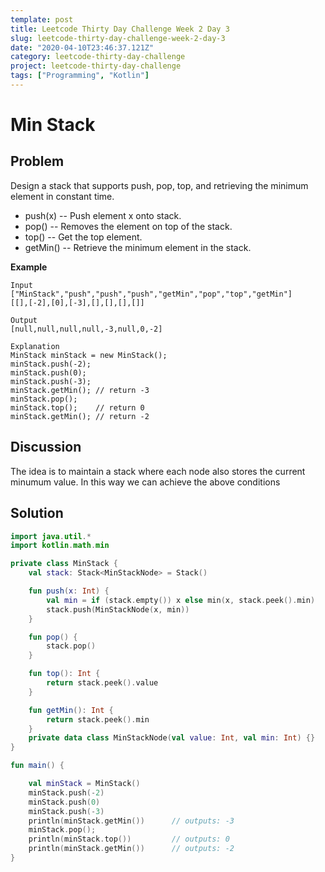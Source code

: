 ```yaml
---
template: post
title: Leetcode Thirty Day Challenge Week 2 Day 3
slug: leetcode-thirty-day-challenge-week-2-day-3
date: "2020-04-10T23:46:37.121Z"
category: leetcode-thirty-day-challenge
project: leetcode-thirty-day-challenge
tags: ["Programming", "Kotlin"]
---
```


# Min Stack

## Problem

Design a stack that supports push, pop, top, and retrieving the minimum element in constant time.

- push(x) -- Push element x onto stack.
- pop() -- Removes the element on top of the stack.
- top() -- Get the top element.
- getMin() -- Retrieve the minimum element in the stack.

__Example__

```
Input
["MinStack","push","push","push","getMin","pop","top","getMin"]
[[],[-2],[0],[-3],[],[],[],[]]

Output
[null,null,null,null,-3,null,0,-2]

Explanation
MinStack minStack = new MinStack();
minStack.push(-2);
minStack.push(0);
minStack.push(-3);
minStack.getMin(); // return -3
minStack.pop();
minStack.top();    // return 0
minStack.getMin(); // return -2
```

## Discussion

The idea is to maintain a stack where each node also stores the current minumum value.
In this way we can achieve the above conditions

## Solution

```kotlin
import java.util.*
import kotlin.math.min

private class MinStack {
    val stack: Stack<MinStackNode> = Stack()

    fun push(x: Int) {
        val min = if (stack.empty()) x else min(x, stack.peek().min)
        stack.push(MinStackNode(x, min))
    }

    fun pop() {
        stack.pop()
    }

    fun top(): Int {
        return stack.peek().value
    }

    fun getMin(): Int {
        return stack.peek().min
    }
    private data class MinStackNode(val value: Int, val min: Int) {}
}

fun main() {

    val minStack = MinStack()
    minStack.push(-2)
    minStack.push(0)
    minStack.push(-3)
    println(minStack.getMin())      // outputs: -3
    minStack.pop();
    println(minStack.top())         // outputs: 0
    println(minStack.getMin())      // outputs: -2
}
```
